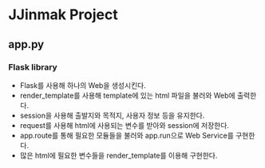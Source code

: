 # JJinmak Project

## app.py
### Flask library
- Flask를 사용해 하나의 Web을 생성시킨다.
- render_template를 사용해 template에 있는 html 파일을 불러와 Web에 출력한다.
- session을 사용해 출발지와 목적지, 사용자 정보 등을 유지한다.
- request를 사용해 html에 사용되는 변수를 받아와 session에 저장한다.
- app.route를 통해 필요한 모듈들을 불러와 app.run으로 Web Service를 구현한다.
- 많은 html에 필요한 변수들을 render_template를 이용해 구현한다.